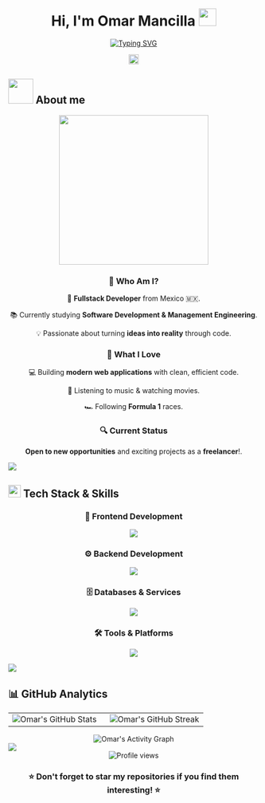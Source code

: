<div align="center">

# Hi, I'm Omar Mancilla <img src="https://media.giphy.com/media/hvRJCLFzcasrR4ia7z/giphy.gif" width="35">

[![Typing SVG](https://readme-typing-svg.demolab.com?font=Fira+Code&duration=4000&pause=500&center=true&vCenter=true&width=435&lines=%F0%9F%91%A8%E2%80%8D%F0%9F%92%BB+Full+Stack+Developer;%F0%9F%8E%93+Software+Engineering+Student;%F0%9F%A4%96+AI+Enthusiastic)](https://git.io/typing-svg)

<img src="https://user-images.githubusercontent.com/73097560/115834477-dbab4500-a447-11eb-908a-139a6edaec5c.gif" height="20">

</div>

## <picture><img src = "https://github.com/7oSkaaa/7oSkaaa/blob/main/Images/about_me.gif?raw=true" width = 50px></picture> About me

<div align="center">

<img src="https://media4.giphy.com/media/v1.Y2lkPTc5MGI3NjExczM4cjFtNDNrcndzb29wb2E1bzVkYXIwdGt3MHAyaDVwN2J3NGQ5NSZlcD12MV9pbnRlcm5hbF9naWZfYnlfaWQmY3Q9Zw/bGgsc5mWoryfgKBx1u/giphy.gif" width="300px"> 

### 🌟 Who Am I?

🚀 **Fullstack Developer** from Mexico 🇲🇽.

📚 Currently studying **Software Development & Management Engineering**.

💡 Passionate about turning **ideas into reality** through code.

### 🎯 What I Love

💻 Building **modern web applications** with clean, efficient code.

🎵 Listening to music & watching movies.

🏎️ Following **Formula 1** races.

### 🔍 Current Status

**Open to new opportunities** and exciting projects as a **freelancer**!.

</div>


<img src="https://user-images.githubusercontent.com/73097560/115834477-dbab4500-a447-11eb-908a-139a6edaec5c.gif">

## <img src="https://media2.giphy.com/media/QssGEmpkyEOhBCb7e1/giphy.gif?cid=ecf05e47a0n3gi1bfqntqmob8g9aid1oyj2wr3ds3mg700bl&rid=giphy.gif" width ="25"> **Tech Stack & Skills**

<div align="center">

### 🎨 Frontend Development
<p>
  <img src="https://skillicons.dev/icons?i=html,css,js,react,tailwind,vite" />
</p>

### ⚙️ Backend Development
<p>
  <img src="https://skillicons.dev/icons?i=nodejs,express,java,py" />
</p>

### 🗄️ Databases & Services
<p>
  <img src="https://skillicons.dev/icons?i=mongodb,mysql,postgres,firebase,supabase" />
</p>

### 🛠️ Tools & Platforms
<p>
  <img src="https://skillicons.dev/icons?i=git,github,vscode,postman,npm,jenkins,linux,windows,vercel" />
</p>

</div>

<img src="https://user-images.githubusercontent.com/73097560/115834477-dbab4500-a447-11eb-908a-139a6edaec5c.gif">

## 📊 **GitHub Analytics**

<div align="center">
  
<table>
<tr>
<td width="50%">

<img src="https://github-readme-stats.vercel.app/api?username=omancillav&show_icons=true&theme=algolia" alt="Omar's GitHub Stats"/>

</td>
<td width="50%">

<img src="https://streak-stats.demolab.com/?user=omancillav&theme=algolia" alt="Omar's GitHub Streak"/>

</td>
</tr>
</table>

<img src="https://github-readme-activity-graph.vercel.app/graph?username=omancillav&bg_color=0D1117&color=F8D866&line=F85D7F&point=FFFFFF&area=true&hide_border=true" alt="Omar's Activity Graph"/>

</div>

<img src="https://user-images.githubusercontent.com/73097560/115834477-dbab4500-a447-11eb-908a-139a6edaec5c.gif">

<div align="center">

<img src="https://komarev.com/ghpvc/?username=omancillav&color=blueviolet&style=for-the-badge&label=PROFILE+VIEWS" alt="Profile views" />

### ⭐ Don't forget to star my repositories if you find them interesting! ⭐

</div>
